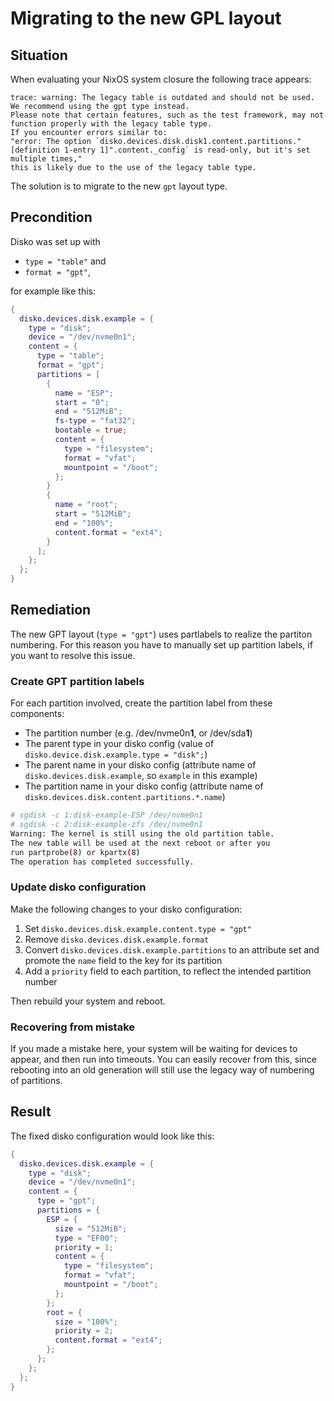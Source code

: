 # Migrating to the new GPL layout

## Situation

When evaluating your NixOS system closure the following trace appears:

```
trace: warning: The legacy table is outdated and should not be used. We recommend using the gpt type instead.
Please note that certain features, such as the test framework, may not function properly with the legacy table type.
If you encounter errors similar to:
"error: The option `disko.devices.disk.disk1.content.partitions."[definition 1-entry 1]".content._config` is read-only, but it's set multiple times,"
this is likely due to the use of the legacy table type.
```

The solution is to migrate to the new `gpt` layout type.

## Precondition

Disko was set up with

- `type = "table"` and
- `format = "gpt"`,

for example like this:

```nix
{
  disko.devices.disk.example = {
    type = "disk";
    device = "/dev/nvme0n1";
    content = {
      type = "table";
      format = "gpt";
      partitions = [
        {
          name = "ESP";
          start = "0";
          end = "512MiB";
          fs-type = "fat32";
          bootable = true;
          content = {
            type = "filesystem";
            format = "vfat";
            mountpoint = "/boot";
          };
        }
        {
          name = "root";
          start = "512MiB";
          end = "100%";
          content.format = "ext4";
        }
      ];
    };
  };
}
```

## Remediation

The new GPT layout (`type = "gpt"`) uses partlabels to realize the partiton numbering. For this reason you have to manually set up partition labels, if you want to resolve this issue.

### Create GPT partition labels

For each partition involved, create the partition label from these components:

- The partition number (e.g. /dev/nvme0n**1**, or /dev/sda**1**)
- The parent type in your disko config (value of `disko.device.disk.example.type = "disk";`)
- The parent name in your disko config (attribute name of `disko.devices.disk.example`, so `example` in this example)
- The partition name in your disko config (attribute name of `disko.devices.disk.content.partitions.*.name`)

```bash
# sgdisk -c 1:disk-example-ESP /dev/nvme0n1
# sgdisk -c 2:disk-example-zfs /dev/nvme0n1
Warning: The kernel is still using the old partition table.
The new table will be used at the next reboot or after you
run partprobe(8) or kpartx(8)
The operation has completed successfully.
```

### Update disko configuration

Make the following changes to your disko configuration:

1. Set `disko.devices.disk.example.content.type = "gpt"`
1. Remove `disko.devices.disk.example.format`
1. Convert `disko.devices.disk.example.partitions` to an attribute set and promote the `name` field to the key for its partition
1. Add a `priority` field to each partition, to reflect the intended partition number

Then rebuild your system and reboot.

### Recovering from mistake

If you made a mistake here, your system will be waiting for devices to appear, and then run into timeouts. You can easily recover from this, since rebooting into an old generation will still use the legacy way of numbering of partitions.

## Result

The fixed disko configuration would look like this:

```nix
{
  disko.devices.disk.example = {
    type = "disk";
    device = "/dev/nvme0n1";
    content = {
      type = "gpt";
      partitions = {
        ESP = {
          size = "512MiB";
          type = "EF00";
          priority = 1;
          content = {
            type = "filesystem";
            format = "vfat";
            mountpoint = "/boot";
          };
        };
        root = {
          size = "100%";
          priority = 2;
          content.format = "ext4";
        };
      };
    };
  };
}
```
